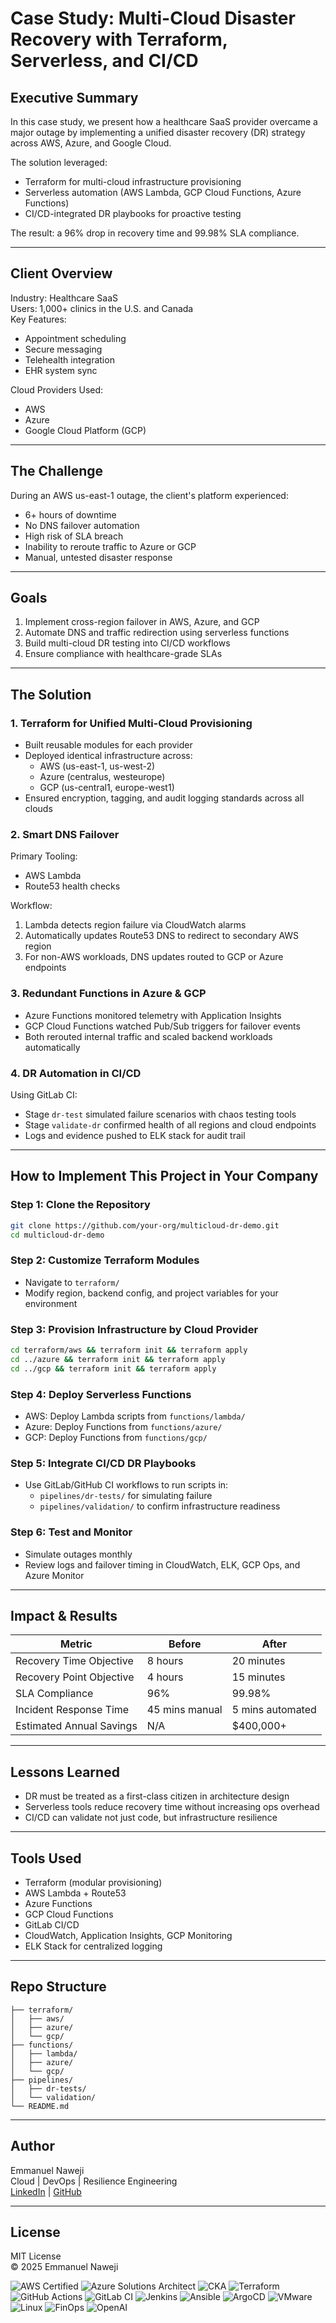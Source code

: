 # Case Study: Multi-Cloud Disaster Recovery with Terraform, Serverless, and CI/CD

## Executive Summary

In this case study, we present how a healthcare SaaS provider overcame a major outage by implementing a unified disaster recovery (DR) strategy across AWS, Azure, and Google Cloud.

The solution leveraged:
- Terraform for multi-cloud infrastructure provisioning
- Serverless automation (AWS Lambda, GCP Cloud Functions, Azure Functions)
- CI/CD-integrated DR playbooks for proactive testing

The result: a 96% drop in recovery time and 99.98% SLA compliance.

---

## Client Overview

Industry: Healthcare SaaS  
Users: 1,000+ clinics in the U.S. and Canada  
Key Features:
- Appointment scheduling
- Secure messaging
- Telehealth integration
- EHR system sync

Cloud Providers Used:
- AWS
- Azure
- Google Cloud Platform (GCP)

---

## The Challenge

During an AWS us-east-1 outage, the client's platform experienced:

- 6+ hours of downtime
- No DNS failover automation
- High risk of SLA breach
- Inability to reroute traffic to Azure or GCP
- Manual, untested disaster response

---

## Goals

1. Implement cross-region failover in AWS, Azure, and GCP  
2. Automate DNS and traffic redirection using serverless functions  
3. Build multi-cloud DR testing into CI/CD workflows  
4. Ensure compliance with healthcare-grade SLAs

---

## The Solution

### 1. Terraform for Unified Multi-Cloud Provisioning

- Built reusable modules for each provider
- Deployed identical infrastructure across:
  - AWS (us-east-1, us-west-2)
  - Azure (centralus, westeurope)
  - GCP (us-central1, europe-west1)
- Ensured encryption, tagging, and audit logging standards across all clouds

### 2. Smart DNS Failover

Primary Tooling:
- AWS Lambda
- Route53 health checks

Workflow:
1. Lambda detects region failure via CloudWatch alarms
2. Automatically updates Route53 DNS to redirect to secondary AWS region
3. For non-AWS workloads, DNS updates routed to GCP or Azure endpoints

### 3. Redundant Functions in Azure & GCP

- Azure Functions monitored telemetry with Application Insights
- GCP Cloud Functions watched Pub/Sub triggers for failover events
- Both rerouted internal traffic and scaled backend workloads automatically

### 4. DR Automation in CI/CD

Using GitLab CI:

- Stage `dr-test` simulated failure scenarios with chaos testing tools
- Stage `validate-dr` confirmed health of all regions and cloud endpoints
- Logs and evidence pushed to ELK stack for audit trail

---

## How to Implement This Project in Your Company

### Step 1: Clone the Repository
```bash
git clone https://github.com/your-org/multicloud-dr-demo.git
cd multicloud-dr-demo
```

### Step 2: Customize Terraform Modules
- Navigate to `terraform/`
- Modify region, backend config, and project variables for your environment

### Step 3: Provision Infrastructure by Cloud Provider
```bash
cd terraform/aws && terraform init && terraform apply
cd ../azure && terraform init && terraform apply
cd ../gcp && terraform init && terraform apply
```

### Step 4: Deploy Serverless Functions
- AWS: Deploy Lambda scripts from `functions/lambda/`
- Azure: Deploy Functions from `functions/azure/`
- GCP: Deploy Functions from `functions/gcp/`

### Step 5: Integrate CI/CD DR Playbooks
- Use GitLab/GitHub CI workflows to run scripts in:
  - `pipelines/dr-tests/` for simulating failure
  - `pipelines/validation/` to confirm infrastructure readiness

### Step 6: Test and Monitor
- Simulate outages monthly
- Review logs and failover timing in CloudWatch, ELK, GCP Ops, and Azure Monitor

---

## Impact & Results

| Metric                     | Before         | After          |
|---------------------------|----------------|----------------|
| Recovery Time Objective   | 8 hours        | 20 minutes     |
| Recovery Point Objective  | 4 hours        | 15 minutes     |
| SLA Compliance            | 96%            | 99.98%         |
| Incident Response Time    | 45 mins manual | 5 mins automated |
| Estimated Annual Savings  | N/A            | $400,000+      |

---

## Lessons Learned

- DR must be treated as a first-class citizen in architecture design
- Serverless tools reduce recovery time without increasing ops overhead
- CI/CD can validate not just code, but infrastructure resilience

---

## Tools Used

- Terraform (modular provisioning)
- AWS Lambda + Route53
- Azure Functions
- GCP Cloud Functions
- GitLab CI/CD
- CloudWatch, Application Insights, GCP Monitoring
- ELK Stack for centralized logging

---

## Repo Structure

```
├── terraform/
│   ├── aws/
│   ├── azure/
│   └── gcp/
├── functions/
│   ├── lambda/
│   ├── azure/
│   └── gcp/
├── pipelines/
│   ├── dr-tests/
│   └── validation/
└── README.md
```

---

## Author

Emmanuel Naweji  
Cloud | DevOps | Resilience Engineering  
[LinkedIn](https://linkedin.com/in/ready2assist) | [GitHub](https://github.com/Here2ServeU)

---

## License

MIT License  
© 2025 Emmanuel Naweji

![AWS Certified](https://img.shields.io/badge/AWS-Certified-blue?logo=amazonaws)
![Azure Solutions Architect](https://img.shields.io/badge/Azure-Solutions%20Architect-0078D4?logo=microsoftazure)
![CKA](https://img.shields.io/badge/Kubernetes-CKA-blue?logo=kubernetes)
![Terraform](https://img.shields.io/badge/IaC-Terraform-623CE4?logo=terraform)
![GitHub Actions](https://img.shields.io/badge/CI/CD-GitHub%20Actions-blue?logo=githubactions)
![GitLab CI](https://img.shields.io/badge/CI/CD-GitLab%20CI-FC6D26?logo=gitlab)
![Jenkins](https://img.shields.io/badge/CI/CD-Jenkins-D24939?logo=jenkins)
![Ansible](https://img.shields.io/badge/Automation-Ansible-red?logo=ansible)
![ArgoCD](https://img.shields.io/badge/GitOps-ArgoCD-orange?logo=argo)
![VMware](https://img.shields.io/badge/Virtualization-VMware-607078?logo=vmware)
![Linux](https://img.shields.io/badge/OS-Linux-black?logo=linux)
![FinOps](https://img.shields.io/badge/FinOps-Cost%20Optimization-green?logo=money)
![OpenAI](https://img.shields.io/badge/AI-OpenAI-ff9900?logo=openai)
